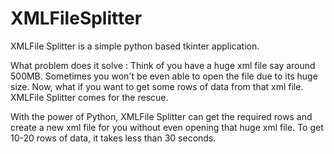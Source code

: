# XMLFileSplitter

XMLFile Splitter is a simple python based tkinter application. 

What problem does it solve : Think of you have a huge xml file say around 500MB. Sometimes you won't be even able to open the file due to its huge size. Now, what if you want to get some rows of data from that xml file. XMLFile Splitter comes for the rescue. 

With the power of Python, XMLFile Splitter can get the required rows and create a new xml file for you without even opening that huge xml file. To get 10-20  rows of data, it takes less than 30 seconds.

